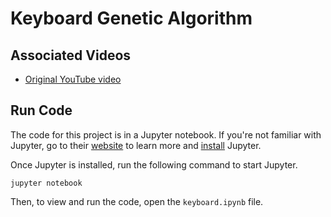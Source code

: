 # Keyboard Genetic Algorithm

## Associated Videos

- [Original YouTube video](https://www.youtube.com/watch?v=EOaPb9wrgDY)

## Run Code
The code for this project is in a Jupyter notebook. If you're not familiar with Jupyter, go to their [website](https://jupyter.org/) to learn more and [install](https://jupyter.org/install#jupyter-notebook) Jupyter.

Once Jupyter is installed, run the following command to start Jupyter.
```
jupyter notebook
```
Then, to view and run the code, open the `keyboard.ipynb` file.